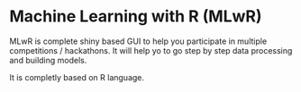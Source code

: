 # Machine Learning with R (MLwR)

MLwR is complete shiny based GUI to help you participate in multiple competitions / hackathons. It will help yo to go step by step data processing and building models. 

It is completly based on R language.
